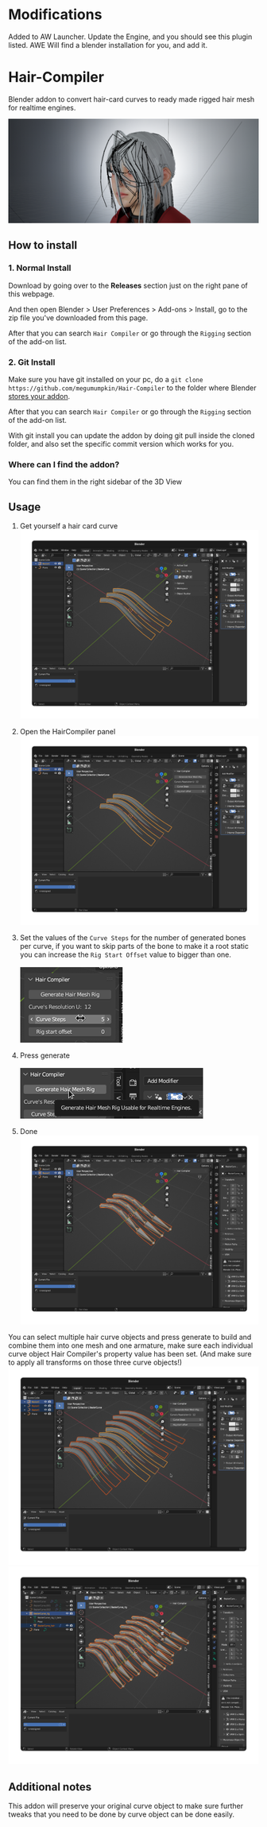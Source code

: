 # Modifications

Added to AW Launcher. Update the Engine, and you should see this plugin listed. AWE Will find a blender installation for you, and add it.

# Hair-Compiler
Blender addon to convert hair-card curves to ready made rigged hair mesh for realtime engines.

![](res/img1.png)

## How to install

### 1. Normal Install

Download by going over to the **Releases** section just on the right pane of this webpage.

And then open Blender > User Preferences > Add-ons > Install, go to the zip file you've downloaded from this page.

After that you can search `Hair Compiler` or go through the `Rigging` section of the add-on list.

### 2. Git Install

Make sure you have git installed on your pc, do a `git clone https://github.com/megumumpkin/Hair-Compiler` to the folder where Blender [stores your addon](https://docs.blender.org/manual/en/latest/advanced/blender_directory_layout.html).

After that you can search `Hair Compiler` or go through the `Rigging` section of the add-on list.

With git install you can update the addon by doing git pull inside the cloned folder, and also set the specific commit version which works for you.

### Where can I find the addon?

You can find them in the right sidebar of the 3D View

## Usage

1. Get yourself a hair card curve
<br>![](res/img2.png)

2. Open the HairCompiler panel
<br>![](res/img3.png)

3. Set the values of the `Curve Steps` for the number of generated bones per curve, if you want to skip parts of the bone to make it a root static you can increase the `Rig Start Offset` value to bigger than one.
<br><br>![](res/img4_alt.png)

4. Press generate
<br><br>![](res/img5.png)

5. Done
<br>![](res/img6.png)

You can select multiple hair curve objects and press generate to build and combine them into one mesh and one armature, make sure each individual curve object Hair Compiler's property value has been set. (And make sure to apply all transforms on those three curve objects!)
![](res/img7.png)
![](res/img8.png)

## Additional notes
This addon will preserve your original curve object to make sure further tweaks that you need to be done by curve object can be done easily.
